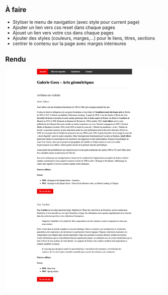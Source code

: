 ## À faire

- Styliser le menu de navigation (avec style pour current page)
- Ajouter un lien vers css reset dans chaque pages
- Ajouet un lien vers votre css dans chaque pages
- Ajouter des styles (couleurs, marges,…) pour le liens, titres, sections
- centrer le contenu sur la page avec marges interieures

## Rendu

![](../assets/images/exercices/exo-05/menu.jpg)
